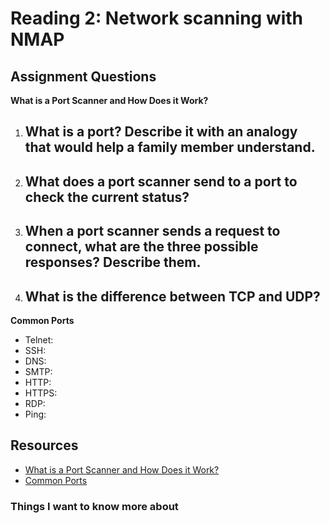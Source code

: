 # Reading 2: Network scanning with NMAP

## Assignment Questions
**What is a Port Scanner and How Does it Work?**
1. What is a port? Describe it with an analogy that would help a family member understand.
    -
    
2. What does a port scanner send to a port to check the current status?
    -
    
3. When a port scanner sends a request to connect, what are the three possible responses? Describe them.
    -
    
4. What is the difference between TCP and UDP?
    -

**Common Ports** 
- Telnet:
- SSH:
- DNS:
- SMTP:
- HTTP:
- HTTPS:
- RDP:
- Ping: 

## Resources
- [What is a Port Scanner and How Does it Work?](https://www.varonis.com/blog/port-scanning-techniques)
- [Common Ports](https://www.professormesser.com/network-plus/n10-008/n10-008-video/common-ports-n10-008/)


### Things I want to know more about 
